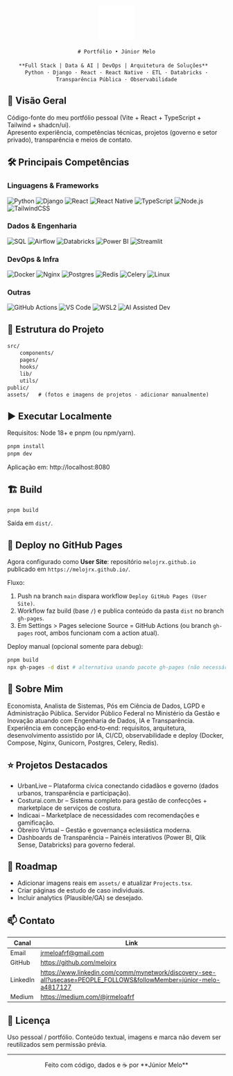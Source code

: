 <div align="center">
	<img src="./public/logo-white.svg" alt="Logo Júnior Melo" width="80" height="80" />
  
	# Portfólio • Júnior Melo
  
	**Full Stack | Data & AI | DevOps | Arquitetura de Soluções**  
	Python · Django · React · React Native · ETL · Databricks · Transparência Pública · Observabilidade
</div>

## 📌 Visão Geral
Código-fonte do meu portfólio pessoal (Vite + React + TypeScript + Tailwind + shadcn/ui).  
Apresento experiência, competências técnicas, projetos (governo e setor privado), transparência e meios de contato.

## 🛠 Principais Competências

### Linguagens & Frameworks
![Python](https://img.shields.io/badge/Python-3776AB?logo=python&logoColor=white)
![Django](https://img.shields.io/badge/Django-092E20?logo=django&logoColor=white)
![React](https://img.shields.io/badge/React-20232A?logo=react&logoColor=61DAFB)
![React Native](https://img.shields.io/badge/React%20Native-20232A?logo=react&logoColor=61DAFB)
![TypeScript](https://img.shields.io/badge/TypeScript-3178C6?logo=typescript&logoColor=white)
![Node.js](https://img.shields.io/badge/Node.js-339933?logo=node.js&logoColor=white)
![TailwindCSS](https://img.shields.io/badge/TailwindCSS-06B6D4?logo=tailwindcss&logoColor=white)

### Dados & Engenharia
![SQL](https://img.shields.io/badge/SQL-336791?logo=postgresql&logoColor=white)
![Airflow](https://img.shields.io/badge/Apache%20Airflow-017CEE?logo=apache-airflow&logoColor=white)
![Databricks](https://img.shields.io/badge/Databricks-FF3621?logo=databricks&logoColor=white)
![Power BI](https://img.shields.io/badge/Power%20BI-F2C811?logo=powerbi&logoColor=black)
![Streamlit](https://img.shields.io/badge/Streamlit-FF4B4B?logo=streamlit&logoColor=white)

### DevOps & Infra
![Docker](https://img.shields.io/badge/Docker-2496ED?logo=docker&logoColor=white)
![Nginx](https://img.shields.io/badge/Nginx-009639?logo=nginx&logoColor=white)
![Postgres](https://img.shields.io/badge/PostgreSQL-4169E1?logo=postgresql&logoColor=white)
![Redis](https://img.shields.io/badge/Redis-DC382D?logo=redis&logoColor=white)
![Celery](https://img.shields.io/badge/Celery-37814A?logo=celery&logoColor=white)
![Linux](https://img.shields.io/badge/Linux-FCC624?logo=linux&logoColor=black)

### Outras
![GitHub Actions](https://img.shields.io/badge/GitHub%20Actions-2088FF?logo=github-actions&logoColor=white)
![VS Code](https://img.shields.io/badge/VS%20Code-007ACC?logo=visual-studio-code&logoColor=white)
![WSL2](https://img.shields.io/badge/WSL2-4D4D4D?logo=linux&logoColor=white)
![AI Assisted Dev](https://img.shields.io/badge/AI%20Coding-9146FF?logo=openai&logoColor=white)

## 📂 Estrutura do Projeto
```
src/
	components/
	pages/
	hooks/
	lib/
	utils/
public/
assets/   # (fotos e imagens de projetos - adicionar manualmente)
```

## ▶️ Executar Localmente

Requisitos: Node 18+ e pnpm (ou npm/yarn).

```bash
pnpm install
pnpm dev
```

Aplicação em: http://localhost:8080

## 🏗 Build
```bash
pnpm build
```
Saída em `dist/`.

## 🚀 Deploy no GitHub Pages

Agora configurado como **User Site**: repositório `melojrx.github.io` publicado em `https://melojrx.github.io/`.

Fluxo:
1. Push na branch `main` dispara workflow `Deploy GitHub Pages (User Site)`.
2. Workflow faz build (base `/`) e publica conteúdo da pasta `dist` no branch `gh-pages`.
3. Em Settings > Pages selecione Source = GitHub Actions (ou branch `gh-pages` root, ambos funcionam com a action atual).

Deploy manual (opcional somente para debug):
```bash
pnpm build
npx gh-pages -d dist # alternativa usando pacote gh-pages (não necessário normalmente)
```

## 👤 Sobre Mim
Economista, Analista de Sistemas, Pós em Ciência de Dados, LGPD e Administração Pública. Servidor Público Federal no Ministério da Gestão e Inovação atuando com Engenharia de Dados, IA e Transparência. Experiência em concepção end‑to‑end: requisitos, arquitetura, desenvolvimento assistido por IA, CI/CD, observabilidade e deploy (Docker, Compose, Nginx, Gunicorn, Postgres, Celery, Redis).

## ⭐ Projetos Destacados
- UrbanLive – Plataforma cívica conectando cidadãos e governo (dados urbanos, transparência e participação).
- Costurai.com.br – Sistema completo para gestão de confecções + marketplace de serviços de costura.
- Indicaai – Marketplace de necessidades com recomendações e gamificação.
- Obreiro Virtual – Gestão e governança eclesiástica moderna.
- Dashboards de Transparência – Painéis interativos (Power BI, Qlik Sense, Databricks) para governo federal.

## 🧭 Roadmap
- Adicionar imagens reais em `assets/` e atualizar `Projects.tsx`.
- Criar páginas de estudo de caso individuais.
- Incluir analytics (Plausible/GA) se desejado.

## 📫 Contato
| Canal | Link |
|-------|------|
| Email | [jrmeloafrf@gmail.com](mailto:jrmeloafrf@gmail.com) |
| GitHub | https://github.com/melojrx |
| LinkedIn | https://www.linkedin.com/comm/mynetwork/discovery-see-all?usecase=PEOPLE_FOLLOWS&followMember=júnior-melo-a4817127 |
| Medium | https://medium.com/@jrmeloafrf |

## 📄 Licença
Uso pessoal / portfólio. Conteúdo textual, imagens e marca não devem ser reutilizados sem permissão prévia.

---

<div align="center">
Feito com código, dados e ☕ por **Júnior Melo**
</div>

